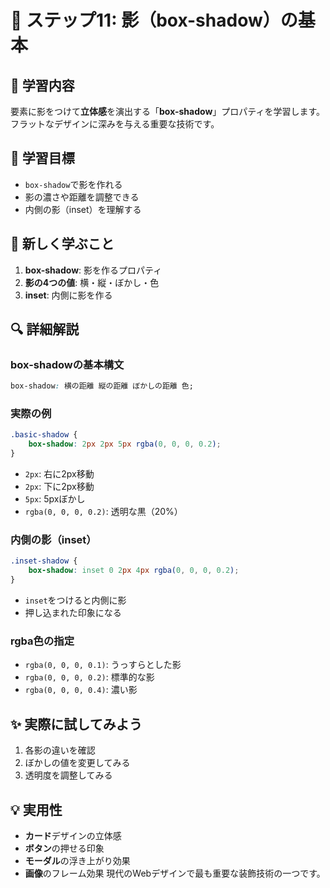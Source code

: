 # 🎯 ステップ11: 影（box-shadow）の基本

## 📖 学習内容
要素に影をつけて**立体感**を演出する「**box-shadow**」プロパティを学習します。フラットなデザインに深みを与える重要な技術です。

## 🎯 学習目標
- `box-shadow`で影を作れる
- 影の濃さや距離を調整できる
- 内側の影（inset）を理解する

## 📝 新しく学ぶこと
1. **box-shadow**: 影を作るプロパティ
2. **影の4つの値**: 横・縦・ぼかし・色
3. **inset**: 内側に影を作る

## 🔍 詳細解説

### box-shadowの基本構文
```css
box-shadow: 横の距離 縦の距離 ぼかしの距離 色;
```

### 実際の例
```css
.basic-shadow {
    box-shadow: 2px 2px 5px rgba(0, 0, 0, 0.2);
}
```
- `2px`: 右に2px移動
- `2px`: 下に2px移動  
- `5px`: 5pxぼかし
- `rgba(0, 0, 0, 0.2)`: 透明な黒（20%）

### 内側の影（inset）
```css
.inset-shadow {
    box-shadow: inset 0 2px 4px rgba(0, 0, 0, 0.2);
}
```
- `inset`をつけると内側に影
- 押し込まれた印象になる

### rgba色の指定
- `rgba(0, 0, 0, 0.1)`: うっすらとした影
- `rgba(0, 0, 0, 0.2)`: 標準的な影
- `rgba(0, 0, 0, 0.4)`: 濃い影

## ✨ 実際に試してみよう
1. 各影の違いを確認
2. ぼかしの値を変更してみる
3. 透明度を調整してみる

## 💡 実用性
- **カード**デザインの立体感
- **ボタン**の押せる印象
- **モーダル**の浮き上がり効果
- **画像**のフレーム効果
現代のWebデザインで最も重要な装飾技術の一つです。